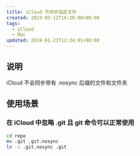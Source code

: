 ```yaml
---
title: iCloud 不同步指定文件
created: 2023-05-12T14:28:08+08:00
tags:
  - iCloud
  - Mac
updated: 2024-01-23T12:34:01+08:00
---
```


## 说明

iCloud 不会同步带有 .nosync 后缀的文件和文件夹

## 使用场景

### 在 iCloud 中忽略 .git 且 git 命令可以正常使用

```bash
cd repo
mv .git .git.nosync
ln -s .git.nosync .git
```
